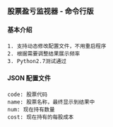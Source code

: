 ### 股票盈亏监视器 - 命令行版

#### 基本介绍  
```
1. 支持动态修改配置文件，不用重启程序
2. 根据需要调整结果展示频率
3. Python2.7测试通过
```


#### JSON 配置文件  
```
code: 股票代码  
name: 股票名称，最终显示到结果中  
num: 现在持有数量  
cost: 现在持有的每股成本
```


    
    

